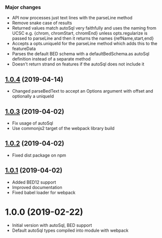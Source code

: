 ### Major changes

- API now processes just text lines with the parseLine method
- Remove snake case of results
- Returned values match autoSql very faithfully and uses the naming from UCSC e.g. {chrom, chromStart, chromEnd} unless opts.regularize is passed to parseLine and then it returns the names {refName,start,end}
- Accepts a opts.uniqueId for the parseLine method which adds this to the featureData
- Parses the default BED schema with a defaultBedSchema.as autoSql definition instead of a separate method
- Doesn't return strand on features if the autoSql does not include it


## [1.0.4](https://github.com/GMOD/bed-js/compare/v1.0.3...v1.0.4) (2019-04-14)



- Changed parseBedText to accept an Options argument with offset and optionally a uniqueId

## [1.0.3](https://github.com/GMOD/bed-js/compare/v1.0.2...v1.0.3) (2019-04-02)



- Fix usage of autoSql
- Use commonjs2 target of the webpack library build

## [1.0.2](https://github.com/GMOD/bed-js/compare/v1.0.1...v1.0.2) (2019-04-02)



- Fixed dist package on npm

## [1.0.1](https://github.com/GMOD/bed-js/compare/v1.0.0...v1.0.1) (2019-04-02)



- Added BED12 support
- Improved documentation
- Fixed babel loader for webpack

# 1.0.0 (2019-02-22)

- Initial version with autoSql, BED support
- Default autoSql types compiled into module with webpack




